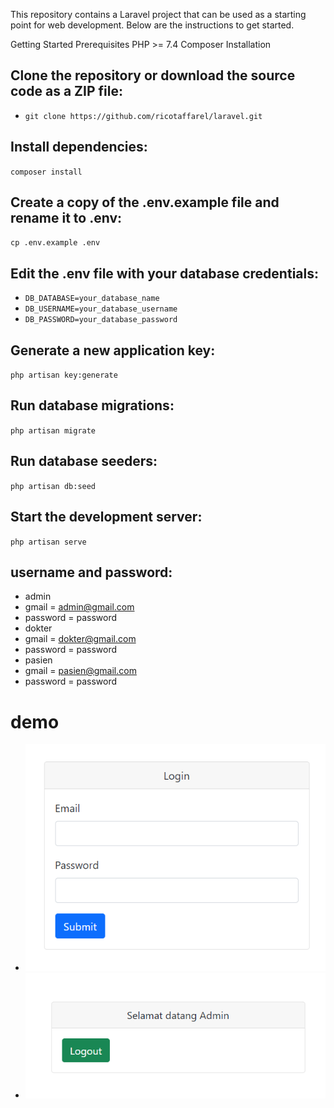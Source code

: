 This repository contains a Laravel project that can be used as a starting point for web development. Below are the instructions to get started.

Getting Started
Prerequisites
PHP >= 7.4
Composer
Installation

## Clone the repository or download the source code as a ZIP file:

-   `git clone https://github.com/ricotaffarel/laravel.git`

## Install dependencies:

`composer install`

## Create a copy of the .env.example file and rename it to .env:

`cp .env.example .env`

## Edit the .env file with your database credentials:

-   `DB_DATABASE=your_database_name`
-   `DB_USERNAME=your_database_username`
-   `DB_PASSWORD=your_database_password`

## Generate a new application key:

`php artisan key:generate`

## Run database migrations:

`php artisan migrate`

## Run database seeders:

`php artisan db:seed`

## Start the development server:

`php artisan serve`

## username and password:

-   admin
-   gmail = admin@gmail.com
-   password = password
-   dokter
-   gmail = dokter@gmail.com
-   password = password
-   pasien
-   gmail = pasien@gmail.com
-   password = password

# demo

-   ![alt text](login-multi-user\image\login.png)
-   ![alt text](login-multi-user\image\logout.png)
